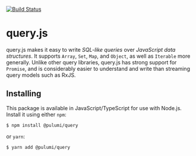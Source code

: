 [![Build Status](https://travis-ci.com/pulumi/pulumi-query.svg?token=eHg7Zp5zdDDJfTjY8ejq&branch=master)](https://travis-ci.com/pulumi/pulumi-query)

# query.js

query.js makes it easy to write _SQL-like queries_ over _JavaScript data structures_. It supports
`Array`, `Set`, `Map`, and `Object`, as well as `Iterable` more generally. Unlike other query
libraries, query.js has strong support for `Promise`, and is considerably easier to understand and
write than streaming query models such as RxJS.

## Installing

This package is available in JavaScript/TypeScript for use with Node.js.  Install it using either `npm`:

    $ npm install @pulumi/query

or `yarn`:

    $ yarn add @pulumi/query

[linq]: https://en.wikipedia.org/wiki/Language_Integrated_Query
